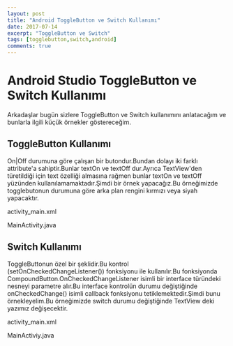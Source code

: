```yaml
---
layout: post
title: "Android ToggleButton ve Switch Kullanımı"
date: 2017-07-14
excerpt: "ToggleButton ve Switch"
tags: [togglebutton,switch,android]
comments: true
---
```

# Android Studio ToggleButton ve Switch Kullanımı

Arkadaşlar bugün sizlere ToggleButton ve Switch kullanımını anlatacağım ve bunlarla ilgili küçük örnekler göstereceğim.

## ToggleButton Kullanımı

On|Off durumuna göre çalışan bir butondur.Bundan dolayı iki farklı attribute'a sahiptir.Bunlar textOn ve textOff dur.Ayrıca TextView'den türetildiği 
için text özelliği almasına rağmen bunlar textOn ve textOff yüzünden kullanılamamaktadır.Şimdi bir örnek yapacağız.Bu örneğimizde togglebutonun durumuna
göre arka plan rengini kırmızı veya siyah yapacaktır.

activity_main.xml
<script src="https://gist.github.com/alikaraca/c810d711d06e60bfbfdb1f20b3a1dd8f.js"></script>

MainActivity.java

<script src="https://gist.github.com/alikaraca/9462258e6fde13afc38edbbe66eb6eef.js"></script>

## Switch Kullanımı

ToggleButtonun özel bir şeklidir.Bu kontrol (setOnCheckedChangeListener()) fonksiyonu ile kullanılır.Bu fonksiyonda CompoundButton.OnCheckedChangeListener isimli bir interface türündeki nesneyi parametre alır.Bu interface kontrolün durumu değiştiğinde onCheckedChange() isimli callback fonksiyonu tetiklemektedir.Şimdi bunu örnekleyelim.Bu örneğimizde switch durumu değiştiğinde TextView deki yazımız değişecektir.

activity_main.xml

<script src="https://gist.github.com/alikaraca/93c022b51a866ce89cbb488553d5cbf0.js"></script>

MainActiviy.java

<script src="https://gist.github.com/alikaraca/4da41245ebc6ef4a5c552de7c8be239f.js"></script>
